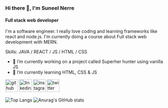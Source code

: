 ### Hi there 👋, I'm Suneel Nerre
#### Full stack web developer
I'm a software engineer. I really love coding and learning frameworks like react and node.js. I'm currently doing a course about Full stack web development with MERN.

Skills: JAVA / REACT / JS / HTML / CSS

- 🔭 I’m currently working on a project called Superher hunter using vanilla JS 
- 🌱 I’m currently learning HTML, CSS & JS

[<img src='https://cdn.jsdelivr.net/npm/simple-icons@3.0.1/icons/github.svg' alt='github' height='40'>](https://github.com/Suneel-Nerre)  [<img src='https://cdn.jsdelivr.net/npm/simple-icons@3.0.1/icons/linkedin.svg' alt='linkedin' height='40'>](https://www.linkedin.com/in/suneel-nerre/)  [<img src='https://cdn.jsdelivr.net/npm/simple-icons@3.0.1/icons/instagram.svg' alt='instagram' height='40'>](https://www.instagram.com/suneel_in/)  [<img src='https://cdn.jsdelivr.net/npm/simple-icons@3.0.1/icons/twitter.svg' alt='twitter' height='40'>](https://twitter.com/suneel_in)  

![Top Langs](https://github-readme-stats.vercel.app/api/top-langs/?username=anuraghazra&layout=compact) ![Anurag's GitHub stats](https://github-readme-stats.vercel.app/api?username=suneel-nerre&show_icons=true&bg_color=00000000)

